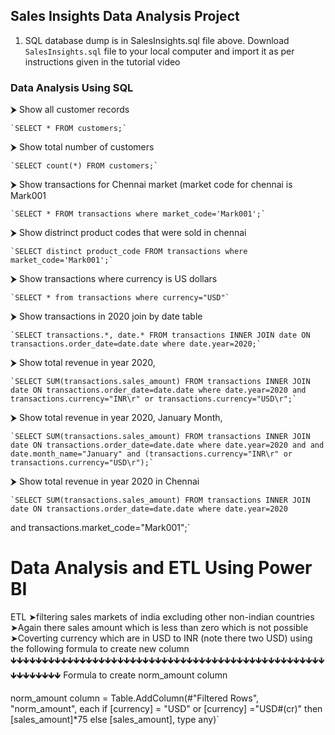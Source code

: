 ## Sales Insights Data Analysis Project

1. SQL database dump is in SalesInsights.sql file above. Download `SalesInsights.sql` file to your local computer and import it as per instructions given in the tutorial video

### Data Analysis Using SQL

⮞ Show all customer records

    `SELECT * FROM customers;`

⮞ Show total number of customers

    `SELECT count(*) FROM customers;`

⮞ Show transactions for Chennai market (market code for chennai is Mark001

    `SELECT * FROM transactions where market_code='Mark001';`

⮞ Show distrinct product codes that were sold in chennai

    `SELECT distinct product_code FROM transactions where market_code='Mark001';`

⮞ Show transactions where currency is US dollars

    `SELECT * from transactions where currency="USD"`

⮞ Show transactions in 2020 join by date table

    `SELECT transactions.*, date.* FROM transactions INNER JOIN date ON transactions.order_date=date.date where date.year=2020;`

⮞ Show total revenue in year 2020,

    `SELECT SUM(transactions.sales_amount) FROM transactions INNER JOIN date ON transactions.order_date=date.date where date.year=2020 and transactions.currency="INR\r" or transactions.currency="USD\r";`
	
⮞ Show total revenue in year 2020, January Month,

    `SELECT SUM(transactions.sales_amount) FROM transactions INNER JOIN date ON transactions.order_date=date.date where date.year=2020 and and date.month_name="January" and (transactions.currency="INR\r" or transactions.currency="USD\r");`

⮞ Show total revenue in year 2020 in Chennai

    `SELECT SUM(transactions.sales_amount) FROM transactions INNER JOIN date ON transactions.order_date=date.date where date.year=2020
and transactions.market_code="Mark001";`


Data Analysis and ETL Using Power BI
============================

ETL
➤filtering sales markets of india excluding other non-indian countries
➤Again there sales amount which is less than zero which is not possible 
➤Coverting currency which are in USD to INR  (note there two USD) using the following formula to create new column
 🡻🡻🡻🡻🡻🡻🡻🡻🡻🡻🡻🡻🡻🡻🡻🡻🡻🡻🡻🡻🡻🡻🡻🡻🡻🡻🡻🡻🡻🡻🡻🡻🡻🡻🡻🡻🡻🡻🡻🡻🡻🡻🡻🡻🡻🡻🡻🡻🡻🡻🡻🡻🡻🡻🡻🡻🡻🡻
Formula to create norm_amount column

norm_amount column = Table.AddColumn(#"Filtered Rows", "norm_amount", each if [currency] = "USD" or [currency] ="USD#(cr)" then [sales_amount]*75 else [sales_amount], type any)`



